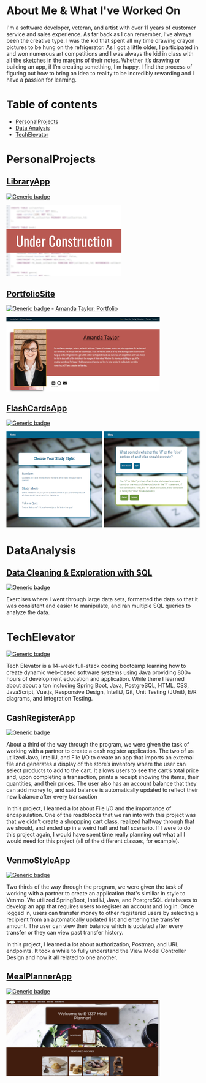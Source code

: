# About Me & What I've Worked On

I'm a software developer, veteran, and artist with over 11 years of customer service and sales experience. As far back as I can remember, I’ve always been the creative type. I was the kid that spent all my time drawing crayon pictures to be hung on the refrigerator. As I got a little older, I participated in and won numerous art competitions and I was always the kid in class with all the sketches in the margins of their notes. Whether it’s drawing or building an app, if I’m creating something, I’m happy. I find the process of figuring out how to bring an idea to reality to be incredibly rewarding and I have a passion for learning.

# Table of contents

- [PersonalProjects](#personalprojects)
- [Data Analysis](#dataanalysis)
- [TechElevator](#techelevator)

# PersonalProjects

## [LibraryApp](https://github.com/ATaylorN/library_side_project)

[![Generic badge](https://img.shields.io/badge/STATUS-IN_PROGRESS-red.svg)](https://shields.io/)

<img src="/library.png" width="300"> 

## [PortfolioSite](https://github.com/ATaylorN/portfolio/tree/main/portfolio-site)

[![Generic badge](https://img.shields.io/badge/STATUS-COMPLETE-GREEN.svg)](https://shields.io/)  - [Amanda Taylor: Portfolio](https://amandataylor-portfolio.netlify.app "My finished site")

<img src="/aboutme.jpg" width="400"> 

## [FlashCardsApp](https://github.com/ATaylorN/flashcards) 

[![Generic badge](https://img.shields.io/badge/STATUS-COMPLETE-GREEN.svg)](https://shields.io/)

<img src="/landing-page.png" width="250" height="250"> <img src="/questions.png" width="250" height="250">

# DataAnalysis

## [Data Cleaning & Exploration with SQL](https://github.com/ATaylorN/SQL-Data-Exploration)

[![Generic badge](https://img.shields.io/badge/STATUS-COMPLETE-GREEN.svg)](https://shields.io/)

Exercises where I went through large data sets, formatted the data so that it was consistent and easier to manipulate, and ran multiple SQL queries to analyze the data.

# TechElevator

[![Generic badge](https://img.shields.io/badge/STATUS-COMPLETE-GREEN.svg)](https://shields.io/)

Tech Elevator is a 14-week full-stack coding bootcamp learning how to create dynamic web-based software systems using Java providing 800+ hours of development education and application. While there I learned about about a ton including Spring Boot, Java, PostgreSQL, HTML, CSS, JavaScript, Vue.js, Responsive Design, IntelliJ, Git, Unit Testing (JUnit), E/R diagrams, and Integration Testing.

## CashRegisterApp

[![Generic badge](https://img.shields.io/badge/STATUS-COMPLETE-GREEN.svg)](https://shields.io/)

About a third of the way through the program, we were given the task of working with a partner to create a cash register application. The two of us utilized Java, IntelliJ, and File I/O to create an app that imports an external file and generates a display of the store’s inventory where the user can select products to add to the cart. It allows users to see the cart’s total price and, upon completing a transaction, prints a receipt showing the items, their quantities, and their prices. The user also has an account balance that they can add money to, and said balance is automatically updated to reflect their new balance after every transaction

In this project, I learned a lot about File I/O and the importance of encapsulation. One of the roadblocks that we ran into with this project was that we didn't create a shoppping cart class, realized halfway through that we should, and ended up in a weird half and half scenario. If I were to do this project again, I would have spent time really planning out what all I would need for this project (all of the different classes, for example).

## VenmoStyleApp

[![Generic badge](https://img.shields.io/badge/STATUS-COMPLETE-GREEN.svg)](https://shields.io/)

Two thirds of the way through the program, we were given the task of working with a partner to create an application that's similiar in style to Venmo. We utilized SpringBoot, IntelliJ, Java, and PostgreSQL databases to develop an app that requires users to register an account and log in. Once logged in, users can transfer money to other registered users by selecting a recipient from an automatically updated list and entering the transfer amount. The user can view their balance which is updated after every transfer or they can view past transfer history.

In this project, I learned a lot about authorization, Postman, and URL endpoints. It took a while to fully understand the View Model Controller Design and how it all related to one another.  

## [MealPlannerApp](https://github.com/ATaylorN/capstone3_mealplanner)

[![Generic badge](https://img.shields.io/badge/STATUS-COMPLETE-GREEN.svg)](https://shields.io/)

<img src="/LandingPage.png" width="400">


<!--
**ATaylorN/ATaylorN** is a ✨ _special_ ✨ repository because its `README.md` (this file) appears on your GitHub profile.

Here are some ideas to get you started:

- 🔭 I’m currently working on a coding bootcamp
- 🌱 I’m currently learning about GitHub
- 👯 I’m looking to collaborate on ...
- 🤔 I’m looking for help with ...
- 💬 Ask me about ...
- 📫 How to reach me: ...
- 😄 Pronouns: she/her
- ⚡ Fun fact: I was born in the Netherlands
-->
